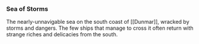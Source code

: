 ### Sea of Storms

The nearly-unnavigable sea on the south coast of [[Dunmar]], wracked by storms and dangers. The few ships that manage to cross it often return with strange riches and delicacies from the south. 

